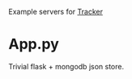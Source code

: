 Example servers for [Tracker](github.com/Davidventura/tracker)

# App.py

Trivial flask + mongodb json store.

